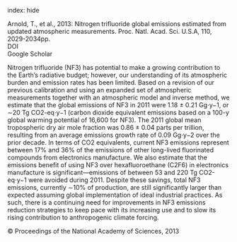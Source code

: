 index: hide

<div class="Citation">

  <div class="Citation-body">
    <div class="Citation-text">Arnold, T., et al., 2013: Nitrogen trifluoride global emissions estimated from updated atmospheric measurements. <span class="Article-journal">Proc. Natl. Acad. Sci. U.S.A, </span><span class="Article-volume">110, </span>2029-2034pp.</div>
    <div class="Citation-links">
      <div class="CitationLink" data-href="https://doi.org/10.1073/pnas.1212346110">
        <div class="CitationLink-icon CitationLink-Doi"></div>
        <div class="CitationLink-text">DOI</div>
      </div>
      <div class="CitationLink" data-href="https://scholar.google.com/scholar?q=10.1073/pnas.1212346110">
        <div class="CitationLink-icon CitationLink-Scholar"></div>
        <div class="CitationLink-text">Google Scholar</div>
      </div>
    </div>
  </div>
</div>

Nitrogen trifluoride (NF3) has potential to make a growing contribution to the Earth’s radiative budget; however, our understanding of its atmospheric burden and emission rates has been limited. Based on a revision of our previous calibration and using an expanded set of atmospheric measurements together with an atmospheric model and inverse method, we estimate that the global emissions of NF3 in 2011 were 1.18 ± 0.21 Gg⋅y−1, or ∼20 Tg CO2-eq⋅y−1 (carbon dioxide equivalent emissions based on a 100-y global warming potential of 16,600 for NF3). The 2011 global mean tropospheric dry air mole fraction was 0.86 ± 0.04 parts per trillion, resulting from an average emissions growth rate of 0.09 Gg⋅y−2 over the prior decade. In terms of CO2 equivalents, current NF3 emissions represent between 17% and 36% of the emissions of other long-lived fluorinated compounds from electronics manufacture. We also estimate that the emissions benefit of using NF3 over hexafluoroethane (C2F6) in electronics manufacture is significant—emissions of between 53 and 220 Tg CO2-eq⋅y−1 were avoided during 2011. Despite these savings, total NF3 emissions, currently ∼10% of production, are still significantly larger than expected assuming global implementation of ideal industrial practices. As such, there is a continuing need for improvements in NF3 emissions reduction strategies to keep pace with its increasing use and to slow its rising contribution to anthropogenic climate forcing.

<div class="Citation-copy">
&copy; Proceedings of the National Academy of Sciences, 2013
</div>